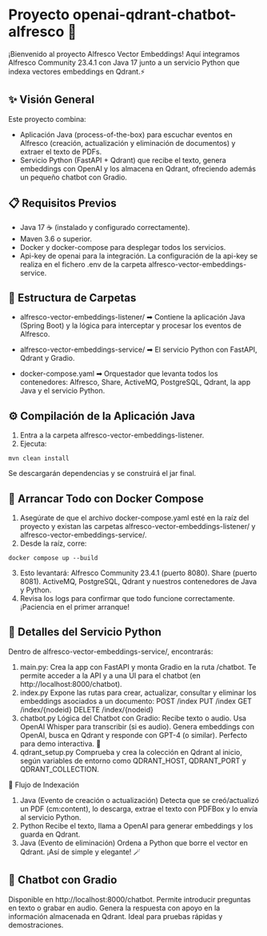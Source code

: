 # Proyecto openai-qdrant-chatbot-alfresco 🚀

¡Bienvenido al proyecto Alfresco Vector Embeddings! Aquí integramos Alfresco Community 23.4.1 con Java 17 junto a un servicio Python que indexa vectores embeddings en Qdrant.⚡

## ✨ Visión General
Este proyecto combina:

- Aplicación Java (process-of-the-box) para escuchar eventos en Alfresco (creación, actualización y eliminación de documentos) y extraer el texto de PDFs.
- Servicio Python (FastAPI + Qdrant) que recibe el texto, genera embeddings con OpenAI y los almacena en Qdrant, ofreciendo además un pequeño chatbot con Gradio.

## 📋 Requisitos Previos
- Java 17 ☕ (instalado y configurado correctamente).
- Maven 3.6 o superior.
- Docker y docker-compose para desplegar todos los servicios.
- Api-key de openai para la integración. La configuración de la api-key se realiza en el fichero .env de la carpeta alfresco-vector-embeddings-service.

## 📂 Estructura de Carpetas
- alfresco-vector-embeddings-listener/
➡ Contiene la aplicación Java (Spring Boot) y la lógica para interceptar y procesar los eventos de Alfresco.

- alfresco-vector-embeddings-service/
➡ El servicio Python con FastAPI, Qdrant y Gradio.

- docker-compose.yaml
➡ Orquestador que levanta todos los contenedores: Alfresco, Share, ActiveMQ, PostgreSQL, Qdrant, la app Java y el servicio Python.

## ⚙️ Compilación de la Aplicación Java
1. Entra a la carpeta alfresco-vector-embeddings-listener.
2. Ejecuta:
```
mvn clean install
```
Se descargarán dependencias y se construirá el jar final.

## 🚀 Arrancar Todo con Docker Compose
1. Asegúrate de que el archivo docker-compose.yaml esté en la raíz del proyecto y existan las carpetas alfresco-vector-embeddings-listener/ y alfresco-vector-embeddings-service/.
2. Desde la raíz, corre:
```
docker compose up --build
```
3. Esto levantará:
Alfresco Community 23.4.1 (puerto 8080).
Share (puerto 8081).
ActiveMQ, PostgreSQL, Qdrant y nuestros contenedores de Java y Python.
4. Revisa los logs para confirmar que todo funcione correctamente. ¡Paciencia en el primer arranque!


## 🐍 Detalles del Servicio Python
Dentro de alfresco-vector-embeddings-service/, encontrarás:

1. main.py:
Crea la app con FastAPI y monta Gradio en la ruta /chatbot.
Te permite acceder a la API y a una UI para el chatbot (en http://localhost:8000/chatbot).
2. index.py
Expone las rutas para crear, actualizar, consultar y eliminar los embeddings asociados a un documento:
POST /index
PUT /index
GET /index/{nodeid}
DELETE /index/{nodeid}
3. chatbot.py
Lógica del Chatbot con Gradio:
Recibe texto o audio.
Usa OpenAI Whisper para transcribir (si es audio).
Genera embeddings con OpenAI, busca en Qdrant y responde con GPT-4 (o similar).
Perfecto para demo interactiva. 💬
4. qdrant_setup.py
Comprueba y crea la colección en Qdrant al inicio, según variables de entorno como QDRANT_HOST, QDRANT_PORT y QDRANT_COLLECTION.

🔄 Flujo de Indexación
1. Java (Evento de creación o actualización)
Detecta que se creó/actualizó un PDF (cm:content), lo descarga, extrae el texto con PDFBox y lo envía al servicio Python.
2. Python
Recibe el texto, llama a OpenAI para generar embeddings y los guarda en Qdrant.
3. Java (Evento de eliminación)
Ordena a Python que borre el vector en Qdrant.
¡Así de simple y elegante! 🪄

## 🤖 Chatbot con Gradio
Disponible en http://localhost:8000/chatbot.
Permite introducir preguntas en texto o grabar en audio.
Genera la respuesta con apoyo en la información almacenada en Qdrant.
Ideal para pruebas rápidas y demostraciones.